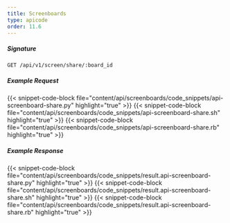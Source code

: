 ```yaml
---
title: Screenboards
type: apicode
order: 11.6
---
```


##### Signature
`GET /api/v1/screen/share/:board_id`
##### Example Request
{{< snippet-code-block file="content/api/screenboards/code_snippets/api-screenboard-share.py" highlight="true" >}}
{{< snippet-code-block file="content/api/screenboards/code_snippets/api-screenboard-share.sh" highlight="true" >}}
{{< snippet-code-block file="content/api/screenboards/code_snippets/api-screenboard-share.rb" highlight="true" >}}
##### Example Response
{{< snippet-code-block file="content/api/screenboards/code_snippets/result.api-screenboard-share.py" highlight="true" >}}
{{< snippet-code-block file="content/api/screenboards/code_snippets/result.api-screenboard-share.sh" highlight="true" >}}
{{< snippet-code-block file="content/api/screenboards/code_snippets/result.api-screenboard-share.rb" highlight="true" >}}